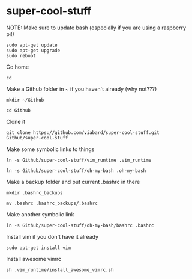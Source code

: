 # super-cool-stuff

NOTE:
Make sure to update bash (especially if you are using a raspberry pi!)

```
sudo apt-get update
sudo apt-get upgrade
sudo reboot
```



Go home
```
cd
```

Make a Github folder in ~ if you haven't already (why not???)
```
mkdir ~/Github
```
```
cd Github
```

Clone it
```
git clone https://github.com/viabard/super-cool-stuff.git Github/super-cool-stuff
```

Make some symbolic links to things
```
ln -s Github/super-cool-stuff/vim_runtime .vim_runtime
```
```
ln -s Github/super-cool-stuff/oh-my-bash .oh-my-bash
```

Make a backup folder and put current .bashrc in there
```
mkdir .bashrc_backups
```
```
mv .bashrc .bashrc_backups/.bashrc
```

Make another symbolic link
```
ln -s Github/super-cool-stuff/oh-my-bash/bashrc .bashrc
```

Install vim if you don't have it already
```
sudo apt-get install vim
```

Install awesome vimrc
```
sh .vim_runtime/install_awesome_vimrc.sh
```
